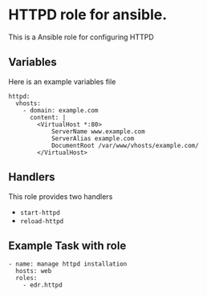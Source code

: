 # HTTPD role for ansible.

This is a Ansible role for configuring HTTPD


## Variables

Here is an example variables file

```
httpd:
  vhosts:
    - domain: example.com
      content: |
        <VirtualHost *:80>
            ServerName www.example.com
            ServerAlias example.com
            DocumentRoot /var/www/vhosts/example.com/
        </VirtualHost>
```

## Handlers

This role provides two handlers

* `start-httpd`
* `reload-httpd`

## Example Task with role

```
- name: manage httpd installation
  hosts: web
  roles:
    - edr.httpd
```
